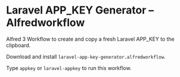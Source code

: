 # Laravel APP_KEY Generator – Alfredworkflow
Alfred 3 Workflow to create and copy a fresh Laravel APP_KEY to the clipboard.

Download and install `laravel-app-key-generator.alfredworkflow`.

Type `appkey` or `laravel-appkey` to run this workflow.
